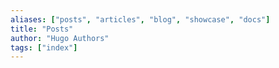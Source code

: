 ```yaml
---
aliases: ["posts", "articles", "blog", "showcase", "docs"]
title: "Posts"
author: "Hugo Authors"
tags: ["index"]
---
```

